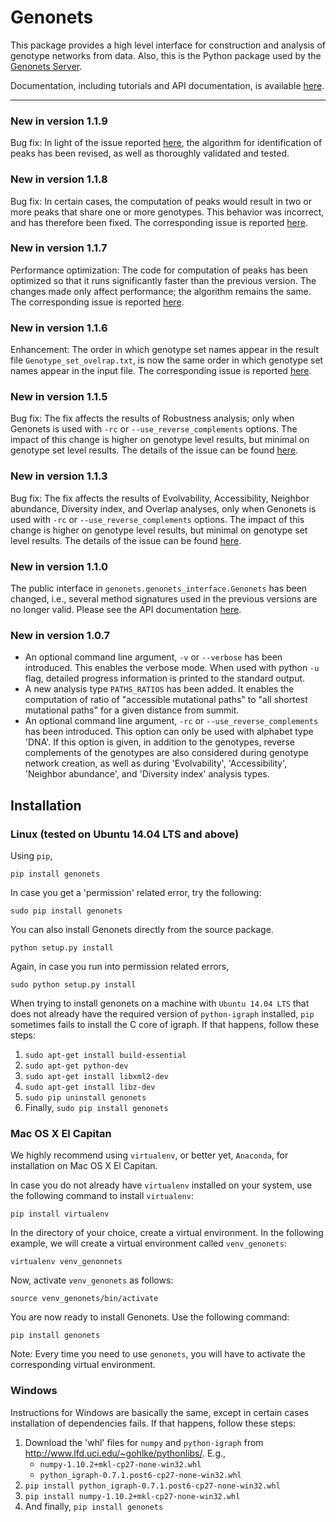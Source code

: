 # Genonets

This package provides a high level interface for construction and analysis of genotype networks from data. Also,
this is the Python package used by the [Genonets Server](http://ieu-genonets.uzh.ch/).

Documentation, including tutorials and API documentation, is available [here](http://ieu-genonets.uzh.ch/python_package).

----

### New in version 1.1.9

Bug fix: In light of the issue reported [here](https://github.com/fkhalid/genonets/issues/16), the algorithm for
identification of peaks has been revised, as well as thoroughly validated and tested.


### New in version 1.1.8

Bug fix: In certain cases, the computation of peaks would result in two or more peaks that share
one or more genotypes. This behavior was incorrect, and has therefore been fixed. The corresponding
issue is reported [here](https://github.com/fkhalid/genonets/issues/14).

### New in version 1.1.7

Performance optimization: The code for computation of peaks has been optimized
so that it runs significantly faster than the previous version. The changes made
only affect performance; the algorithm remains the same. The corresponding issue is reported
[here](https://github.com/fkhalid/genonets/issues/12).

### New in version 1.1.6

Enhancement: The order in which genotype set names appear in the result file `Genotype_set_ovelrap.txt`, is now the
same order in which genotype set names appear in the input file. The corresponding issue is reported
[here](https://github.com/fkhalid/genonets/issues/11).

### New in version 1.1.5

Bug fix: The fix affects the results of Robustness analysis; only when Genonets is used with `-rc` or
`--use_reverse_complements` options. The impact of this change is higher on genotype level results, but
minimal on genotype set level results. The details of the issue can be found
[here](https://github.com/fkhalid/genonets/issues/10).

### New in version 1.1.3

Bug fix: The fix affects the results of Evolvability, Accessibility, Neighbor abundance, Diversity index, and Overlap 
analyses, only when Genonets is used with `-rc` or `--use_reverse_complements` options. The impact of this change is 
higher on genotype level results, but minimal on genotype set level results. The details of the issue can be found
[here](https://github.com/fkhalid/genonets/issues/9).

### New in version 1.1.0

The public interface in `genonets.genonets_interface.Genonets` has been changed, i.e., several method signatures
used in the previous versions are no longer valid. Please see the API documentation 
[here](http://ieu-genonets.uzh.ch/python_package).

### New in version 1.0.7

* An optional command line argument, `-v` or `--verbose` has been introduced. This enables the verbose mode. When used 
with python `-u` flag,  detailed progress information is printed to the standard output.
* A new analysis type `PATHS_RATIOS` has been added. It enables the computation of ratio of 
"accessible mutational paths" to "all shortest mutational paths" for a given distance from summit.
* An optional command line argument, `-rc` or `--use_reverse_complements` has been introduced. This option can only be 
used with alphabet type 'DNA'. If this option is given, in addition to the genotypes, reverse complements of the 
genotypes are also considered during genotype network creation, as well as during 'Evolvability', 'Accessibility', 
'Neighbor abundance', and 'Diversity index' analysis types.

## Installation

### Linux (tested on Ubuntu 14.04 LTS and above)

Using `pip`,

`pip install genonets`

In case you get a 'permission' related error, try the following:

`sudo pip install genonets`

You can also install Genonets directly from the source package.

`python setup.py install`

Again, in case you run into permission related errors,

`sudo python setup.py install`

When trying to install genonets on a machine with `Ubuntu 14.04 LTS` that does not already have the required version of 
`python-igraph` installed, `pip` sometimes fails to install the C core of igraph. If that happens, follow these steps:

1. `sudo apt-get install build-essential`
2. `sudo apt-get python-dev`
3. `sudo apt-get install libxml2-dev`
4. `sudo apt-get install libz-dev`
5. `sudo pip uninstall genonets`
6. Finally, `sudo pip install genonets`

### Mac OS X El Capitan

We highly recommend using `virtualenv`, or better yet, `Anaconda`, for installation on Mac OS X El Capitan.

In case you do not already have `virtualenv` installed on your system, use the following command to install 
`virtualenv`:

`pip install virtualenv`

In the directory of your choice, create a virtual environment. In the following example, we will create a virtual 
environment called `venv_genonets`:

`virtualenv venv_genonnets`

Now, activate `venv_genonets` as follows:

`source venv_genonets/bin/activate`

You are now ready to install Genonets. Use the following command:

`pip install genonets`

Note: Every time you need to use `genonets`, you will have to activate the corresponding virtual environment.

### Windows

Instructions for Windows are basically the same, except in certain cases installation of dependencies fails. If that 
happens, follow these steps:

1. Download the 'whl' files for `numpy` and `python-igraph` from http://www.lfd.uci.edu/~gohlke/pythonlibs/. E.g.,
    * `numpy-1.10.2+mkl-cp27-none-win32.whl`
    * `python_igraph-0.7.1.post6-cp27-none-win32.whl`
3. `pip install python_igraph-0.7.1.post6-cp27-none-win32.whl`
4. `pip install numpy-1.10.2+mkl-cp27-none-win32.whl`
5. And finally, `pip install genonets`
